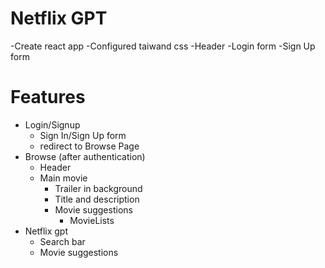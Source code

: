 # Netflix GPT

-Create react app
-Configured taiwand css
-Header
-Login form
-Sign Up form

# Features
- Login/Signup 
    - Sign In/Sign Up form
    - redirect to Browse Page 
- Browse (after authentication)
    - Header
    - Main movie
        - Trailer in background 
        - Title and description
        - Movie suggestions
            - MovieLists
- Netflix gpt
    - Search bar
    - Movie suggestions            

